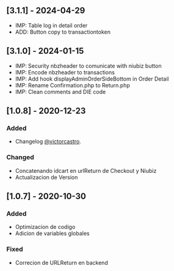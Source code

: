 ## [3.1.1] - 2024-04-29
- IMP: Table log in detail order
- ADD: Button copy to transactiontoken


## [3.1.0] - 2024-01-15
- IMP: Security nbzheader to comunicate with niubiz button
- IMP: Encode nbzheader to transactions
- IMP: Add hook displayAdminOrderSideBottom in Order Detail
- IMP: Rename Confirmation.php to Return.php
- IMP: Clean comments and DIE code

## [1.0.8] - 2020-12-23

### Added

- Changelog [@victorcastro](https://github.com/victorcastro).

### Changed
- Concatenando idcart en urlReturn de Checkout y Niubiz
- Actualizacion de Version


## [1.0.7] - 2020-10-30

### Added

- Optimizacion de codigo
- Adicion de variables globales

### Fixed
- Correcion de URLReturn en backend